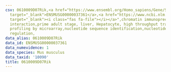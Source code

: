 ```yaml
---
csv: 0610009D07Rik,<a href="https://www.ensembl.org/Homo_sapiens/Gene/Summary?db=core;g=ENSMUSG00000037361"
  target="_blank">ENSMUSG00000037361</a>,<a href="https://www.ncbi.nlm.nih.gov/pubmed/23834426"
  target="_blank"><i class="fas fa-file"></i></a>",chromatin immunoprecipitation assay,direct
  interaction,prime adult stage, liver, Hepatocyte, high throughput transcription
  profiling by microarray,nucleotide sequence identification,nucleotide sequence identification,transcriptional
  regulation,
data_alias: 0610009D07Rik
data_id: ENSMUSG00000037361
data_numevidence: 1
data_species: Mus musculus
data_taxid: '10090'
title: 0610009D07Rik
---
```

